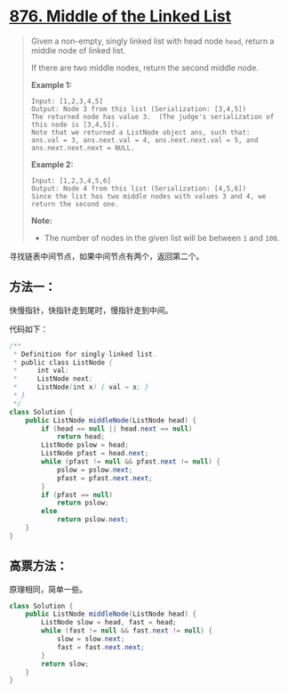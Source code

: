 # [876. Middle of the Linked List][1]

> Given a non-empty, singly linked list with head node `head`, return a middle node of linked list.
>
> If there are two middle nodes, return the second middle node.
>
>  
>
> **Example 1:**
>
> ```
> Input: [1,2,3,4,5]
> Output: Node 3 from this list (Serialization: [3,4,5])
> The returned node has value 3.  (The judge's serialization of this node is [3,4,5]).
> Note that we returned a ListNode object ans, such that:
> ans.val = 3, ans.next.val = 4, ans.next.next.val = 5, and ans.next.next.next = NULL.
> ```
>
> **Example 2:**
>
> ```
> Input: [1,2,3,4,5,6]
> Output: Node 4 from this list (Serialization: [4,5,6])
> Since the list has two middle nodes with values 3 and 4, we return the second one.
> ```
>
>  
>
> **Note:**
>
> - The number of nodes in the given list will be between `1` and `100`.



寻找链表中间节点，如果中间节点有两个，返回第二个。



## 方法一：

快慢指针，快指针走到尾时，慢指针走到中间。



代码如下：

```java
/**
 * Definition for singly-linked list.
 * public class ListNode {
 *     int val;
 *     ListNode next;
 *     ListNode(int x) { val = x; }
 * }
 */
class Solution {
    public ListNode middleNode(ListNode head) {
        if (head == null || head.next == null)
            return head;
        ListNode pslow = head;
        ListNode pfast = head.next;
        while (pfast != null && pfast.next != null) {
            pslow = pslow.next;
            pfast = pfast.next.next;
        }
        if (pfast == null)
            return pslow;
        else
            return pslow.next;
    }
}
```



## 高票方法：

原理相同，简单一些。

```java
class Solution {
    public ListNode middleNode(ListNode head) {
        ListNode slow = head, fast = head;
        while (fast != null && fast.next != null) {
            slow = slow.next;
            fast = fast.next.next;
        }
        return slow;
    }
}
```







[1]: https://leetcode.com/problems/middle-of-the-linked-list/